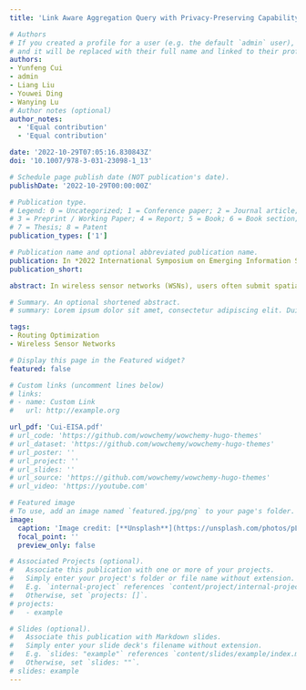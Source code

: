 ```yaml
---
title: 'Link Aware Aggregation Query with Privacy-Preserving Capability in Wireless Sensor Networks'

# Authors
# If you created a profile for a user (e.g. the default `admin` user), write the username (folder name) here
# and it will be replaced with their full name and linked to their profile.
authors:
- Yunfeng Cui
- admin
- Liang Liu
- Youwei Ding
- Wanying Lu
# Author notes (optional)
author_notes:
  - 'Equal contribution'
  - 'Equal contribution'

date: '2022-10-29T07:05:16.830843Z'
doi: '10.1007/978-3-031-23098-1_13'

# Schedule page publish date (NOT publication's date).
publishDate: '2022-10-29T00:00:00Z'

# Publication type.
# Legend: 0 = Uncategorized; 1 = Conference paper; 2 = Journal article;
# 3 = Preprint / Working Paper; 4 = Report; 5 = Book; 6 = Book section;
# 7 = Thesis; 8 = Patent
publication_types: ['1']

# Publication name and optional abbreviated publication name.
publication: In *2022 International Symposium on Emerging Information Security and Applications (**EISA 2022**)*
publication_short:

abstract: In wireless sensor networks (WSNs), users often submit spatial range queries to obtain statistical information of an area in the network, such as the average temperature and the maximum humidity of an area. The existing privacy-preserving aggregation query algorithms depend on pre-established network topology, and maintaining network topology requires lots of energy. In addition, these algorithms assume that the nodes between the communication radius can perform perfect communication, which is impractical. Aiming to solve these problems, this paper proposes a link aware aggregation query algorithm with privacy-preserving capability, that is, Reliable Spatial Range Data Aggregation Query with Privacy-Preserving (RPSAQ). RPSAQ first divides the query area into multiple sub-areas, and each sub-area is divided into multiple grids according to the network topology and link quality. Under the condition of ensuring node-perceived data privacy, RPSAQ collects sensing data of nodes by traversing the grids in the query area, which not only reduces the packet loss rate and energy consumption of sensor nodes, but also ensures the sensing data’s privacy. The experiment results show that RPSAQ outperforms the existing privacy protection algorithms in terms of packet transmission, energy consumption and query result quality.

# Summary. An optional shortened abstract.
# summary: Lorem ipsum dolor sit amet, consectetur adipiscing elit. Duis posuere tellus ac convallis placerat. Proin tincidunt magna sed ex sollicitudin condimentum.

tags:
- Routing Optimization
- Wireless Sensor Networks

# Display this page in the Featured widget?
featured: false

# Custom links (uncomment lines below)
# links:
# - name: Custom Link
#   url: http://example.org

url_pdf: 'Cui-EISA.pdf'
# url_code: 'https://github.com/wowchemy/wowchemy-hugo-themes'
# url_dataset: 'https://github.com/wowchemy/wowchemy-hugo-themes'
# url_poster: ''
# url_project: ''
# url_slides: ''
# url_source: 'https://github.com/wowchemy/wowchemy-hugo-themes'
# url_video: 'https://youtube.com'

# Featured image
# To use, add an image named `featured.jpg/png` to your page's folder.
image:
  caption: 'Image credit: [**Unsplash**](https://unsplash.com/photos/pLCdAaMFLTE)'
  focal_point: ''
  preview_only: false

# Associated Projects (optional).
#   Associate this publication with one or more of your projects.
#   Simply enter your project's folder or file name without extension.
#   E.g. `internal-project` references `content/project/internal-project/index.md`.
#   Otherwise, set `projects: []`.
# projects:
#   - example

# Slides (optional).
#   Associate this publication with Markdown slides.
#   Simply enter your slide deck's filename without extension.
#   E.g. `slides: "example"` references `content/slides/example/index.md`.
#   Otherwise, set `slides: ""`.
# slides: example
---
```


<!-- {{% callout note %}}
Click the _Cite_ button above to demo the feature to enable visitors to import publication metadata into their reference management software.
{{% /callout %}} -->

<!-- {{% callout note %}}
Create your slides in Markdown - click the _Slides_ button to check out the example.
{{% /callout %}} -->

<!-- Supplementary notes can be added here, including [code, math, and images](https://wowchemy.com/docs/writing-markdown-latex/). -->